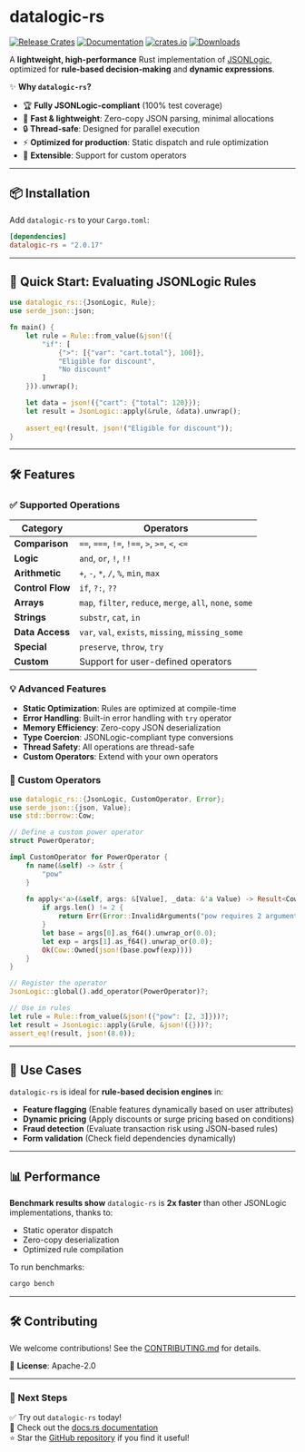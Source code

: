 # datalogic-rs

[![Release Crates](https://github.com/json-logic/datalogic-rs/actions/workflows/crate-publish.yml/badge.svg?branch=main)](https://github.com/json-logic/datalogic-rs/actions/workflows/crate-publish.yml)
[![Documentation](https://docs.rs/datalogic-rs/badge.svg)](https://docs.rs/datalogic-rs)
[![crates.io](https://img.shields.io/crates/v/datalogic-rs.svg)](https://crates.io/crates/datalogic-rs)
[![Downloads](https://img.shields.io/crates/d/datalogic-rs)](https://crates.io/crates/datalogic-rs)

A **lightweight, high-performance** Rust implementation of [JSONLogic](http://jsonlogic.com), optimized for **rule-based decision-making** and **dynamic expressions**.

✨ **Why `datalogic-rs`?**
- 🏆 **Fully JSONLogic-compliant** (100% test coverage)
- 🚀 **Fast & lightweight**: Zero-copy JSON parsing, minimal allocations
- 🔒 **Thread-safe**: Designed for parallel execution
- ⚡ **Optimized for production**: Static dispatch and rule optimization
- 🔌 **Extensible**: Support for custom operators

---

## **📦 Installation**

Add `datalogic-rs` to your `Cargo.toml`:

```toml
[dependencies]
datalogic-rs = "2.0.17"
```

---

## **🚀 Quick Start: Evaluating JSONLogic Rules**

```rust
use datalogic_rs::{JsonLogic, Rule};
use serde_json::json;

fn main() {
    let rule = Rule::from_value(&json!({
        "if": [
            {">": [{"var": "cart.total"}, 100]},
            "Eligible for discount",
            "No discount"
        ]
    })).unwrap();

    let data = json!({"cart": {"total": 120}});
    let result = JsonLogic::apply(&rule, &data).unwrap();
    
    assert_eq!(result, json!("Eligible for discount"));
}
```

---

## **🛠️ Features**
### **✅ Supported Operations**
| Category | Operators |
|----------|-----------|
| **Comparison** | `==`, `===`, `!=`, `!==`, `>`, `>=`, `<`, `<=` |
| **Logic** | `and`, `or`, `!`, `!!` |
| **Arithmetic** | `+`, `-`, `*`, `/`, `%`, `min`, `max` |
| **Control Flow** | `if`, `?:`, `??` |
| **Arrays** | `map`, `filter`, `reduce`, `merge`, `all`, `none`, `some` |
| **Strings** | `substr`, `cat`, `in` |
| **Data Access** | `var`, `val`, `exists`, `missing`, `missing_some` |
| **Special** | `preserve`, `throw`, `try` |
| **Custom** | Support for user-defined operators |

### **💡 Advanced Features**
- **Static Optimization**: Rules are optimized at compile-time
- **Error Handling**: Built-in error handling with `try` operator
- **Memory Efficiency**: Zero-copy JSON deserialization
- **Type Coercion**: JSONLogic-compliant type conversions
- **Thread Safety**: All operations are thread-safe
- **Custom Operators**: Extend with your own operators

### **🔌 Custom Operators**
```rust
use datalogic_rs::{JsonLogic, CustomOperator, Error};
use serde_json::{json, Value};
use std::borrow::Cow;

// Define a custom power operator
struct PowerOperator;

impl CustomOperator for PowerOperator {
    fn name(&self) -> &str {
        "pow"
    }
    
    fn apply<'a>(&self, args: &[Value], _data: &'a Value) -> Result<Cow<'a, Value>, Error> {
        if args.len() != 2 {
            return Err(Error::InvalidArguments("pow requires 2 arguments".into()));
        }
        let base = args[0].as_f64().unwrap_or(0.0);
        let exp = args[1].as_f64().unwrap_or(0.0);
        Ok(Cow::Owned(json!(base.powf(exp))))
    }
}

// Register the operator
JsonLogic::global().add_operator(PowerOperator)?;

// Use in rules
let rule = Rule::from_value(&json!({"pow": [2, 3]}))?;
let result = JsonLogic::apply(&rule, &json!({}))?;
assert_eq!(result, json!(8.0));
```

---

## **🎯 Use Cases**
`datalogic-rs` is ideal for **rule-based decision engines** in:
- **Feature flagging** (Enable features dynamically based on user attributes)
- **Dynamic pricing** (Apply discounts or surge pricing based on conditions)
- **Fraud detection** (Evaluate transaction risk using JSON-based rules)
- **Form validation** (Check field dependencies dynamically)

---

## **📊 Performance**
**Benchmark results show** `datalogic-rs` is **2x faster** than other JSONLogic implementations, thanks to:
- Static operator dispatch
- Zero-copy deserialization
- Optimized rule compilation


To run benchmarks:
```bash
cargo bench
```

---

## **🛠️ Contributing**
We welcome contributions! See the [CONTRIBUTING.md](./CONTRIBUTING.md) for details.

📜 **License**: Apache-2.0

---

### **🚀 Next Steps**
✅ Try out `datalogic-rs` today!  
📖 Check out the [docs.rs documentation](https://docs.rs/datalogic-rs)  
⭐ Star the [GitHub repository](https://github.com/json-logic/datalogic-rs) if you find it useful!

